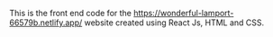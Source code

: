 This is the front end code for the https://wonderful-lamport-66579b.netlify.app/ website created using React Js, HTML and CSS. 
